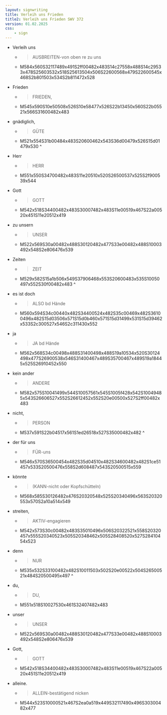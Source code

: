 ```yaml
---
layout: signwriting
title: Verleih uns Frieden
title2: Verleih uns Frieden SWV 372
version: 01.02.2025
css:
    - sign
---
```


<!--
https://www.signbank.org/signpuddle2.0/searchword.php
https://www.sutton-signwriting.io/signmaker
-->

- Verleih uns 
    + > AUSBREITEN-von oben re zu uns 
    + M584x560S32117489x491S2ff00482x483S14c27558x488S14c29533x478S25603532x518S25613504x506S22600568x479S22600545x468S2b801503x534S2b811472x528

- Frieden 
    + > FRIEDEN, 
    + M545x590S10e50508x526S10e58477x526S22b13450x560S22b05521x566S31600482x483

- gnädiglich,
    + > GÜTE
    + M521x554S31b00484x483S20600462x543S36d00479x526S15d01479x530
^
- Herr
    + > HERR
    + M551x550S34700482x483S11e20510x520S26500537x525S2f900539x544

- Gott
    + > GOTT
    + M542x518S34400482x483S30007482x483S11e00519x467S22a00520x451S11e20512x419

- zu unsern 
    + >  UNSER
    + M522x569S30a00482x488S30120482x477S33e00482x488S10003492x548S2e806476x539

- Zeiten
    + > ZEIT
    + M529x582S15a1b506x549S37906468x553S20600483x535S10050497x552S30f00482x483
^
- es ist doch
    + > ALSO bd Hände 
    + M560x594S34c00440x482S34400524x482S35c00469x482S36100496x482S15d03506x571S15d0b460x571S15d31499x531S15d39462x533S2c300527x546S2c311430x552

- ja
    + > JA bd Hände
    + M562x568S34c00498x488S31400498x488S19a10534x520S30124498x477S26900538x546S31400467x489S35700467x489S19a18445x525S26910452x550

- kein ander 
    + > ANDERE 
    + M582x575S10041499x544S10057561x545S1005f428x542S10049485x543S26606527x552S26612452x552S20e00500x527S2ff00482x483

- nicht,
    + > PERSON
    + M537x591S22b04517x561S1ed26518x527S35000482x482
^
- der für uns
    + > FÜR-uns 
    + M546x570S36500454x482S35d04510x482S34600482x482S1ce51457x533S20500476x558S2d608487x543S20500515x559

- könnte
    + > (KANN-nicht oder Kopfschütteln)
    + M568x585S30126482x476S20320548x525S20340496x563S20320553x570S2a10a514x549

- streiten,
    + > AKTIV-engagieren
    + M542x573S30c00482x483S35010496x506S20322521x558S20320457x555S20340523x505S20348462x505S28408520x527S28410454x523

- denn 
    + > NUR 
    + M535x532S33100482x482S10011503x502S20e00522x504S26500521x484S20500495x497
^
- du,
    + > DU,
    + M551x518S10027530x461S32407482x483

- unser
    + >  UNSER 
    + M522x569S30a00482x488S30120482x477S33e00482x488S10003492x548S2e806476x539

- Gott,
    + > GOTT 
    + M542x518S34400482x483S30007482x483S11e00519x467S22a00520x451S11e20512x419

- alleine.
    + > ALLEIN-bestätigend nicken
    + M544x523S10000521x467S2ea0a519x449S32117490x496S30300482x477

